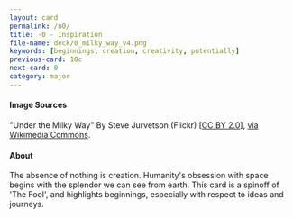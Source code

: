 ```yaml
---
layout: card
permalink: /n0/
title: -0 - Inspiration
file-name: deck/0_milky_way_v4.png
keywords: [beginnings, creation, creativity, potentially]
previous-card: 10c
next-card: 0
category: major
---
```


#### Image Sources
"Under the Milky Way" By Steve Jurvetson (Flickr) [[CC BY 2.0](http://creativecommons.org/licenses/by/2.0)], [via Wikimedia Commons](https://commons.wikimedia.org/wiki/File%3AMilky_Way_Night_Sky_Black_Rock_Desert_Nevada.jpg).

#### About
The absence of nothing is creation. Humanity's obsession with space begins with the splendor we can see from earth.
This card is a spinoff of 'The Fool', and highlights beginnings, especially with respect to ideas and journeys.
